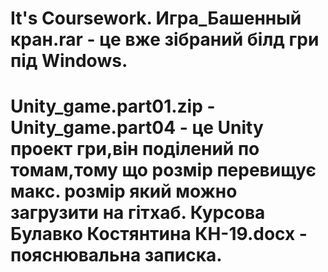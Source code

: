 # It's Coursework. Игра_Башенный кран.rar - це вже зібраний білд гри під Windows. 
# Unity_game.part01.zip - Unity_game.part04 - це Unity проект гри,він поділений по томам,тому що розмір перевищує макс. розмір який можно загрузити на гітхаб. Курсова Булавко Костянтина КН-19.docx - пояснювальна записка.
